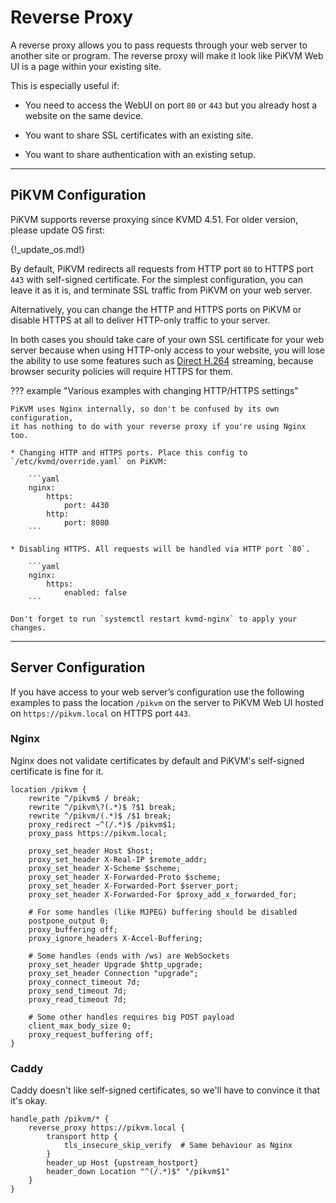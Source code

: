 # Reverse Proxy

A reverse proxy allows you to pass requests through your web server to another site or program.
The reverse proxy will make it look like PiKVM Web UI is a page within your existing site.

This is especially useful if:

* You need to access the WebUI on port `80` or `443` but you already host a website on the same device.

* You want to share SSL certificates with an existing site.

* You want to share authentication with an existing setup.


-----
## PiKVM Configuration

PiKVM supports reverse proxying since KVMD 4.51. For older version, please update OS first:

{!_update_os.md!}

By default, PiKVM redirects all requests from HTTP port `80` to HTTPS port `443` with self-signed
certificate. For the simplest configuration, you can leave it as it is, and terminate
SSL traffic from PiKVM on your web server.

Alternatively, you can change the HTTP and HTTPS ports on PiKVM or disable HTTPS at all
to deliver HTTP-only traffic to your server.

In both cases you should take care of your own SSL certificate for your web server because
when using HTTP-only access to your website, you will lose the ability to use some features
such as [Direct H.264](video.md) streaming, because browser security policies will require
HTTPS for them.

??? example "Various examples with changing HTTP/HTTPS settings"

    PiKVM uses Nginx internally, so don't be confused by its own configuration,
    it has nothing to do with your reverse proxy if you're using Nginx too.

    * Changing HTTP and HTTPS ports. Place this config to `/etc/kvmd/override.yaml` on PiKVM:

        ```yaml
        nginx:
            https:
                port: 4430
            http:
                port: 8080
        ```

    * Disabling HTTPS. All requests will be handled via HTTP port `80`.

        ```yaml
        nginx:
            https:
                enabled: false
        ```

    Don't forget to run `systemctl restart kvmd-nginx` to apply your changes.

-----
## Server Configuration

If you have access to your web server’s configuration use the following examples
to pass the location `/pikvm` on the server to PiKVM Web UI hosted on `https://pikvm.local`
on HTTPS port `443`.


### Nginx

Nginx does not validate certificates by default and PiKVM's self-signed certificate is fine for it.

```nginx
location /pikvm {
    rewrite ^/pikvm$ / break;
    rewrite ^/pikvm\?(.*)$ ?$1 break;
    rewrite ^/pikvm/(.*)$ /$1 break;
    proxy_redirect ~^(/.*)$ /pikvm$1;
    proxy_pass https://pikvm.local;

    proxy_set_header Host $host;
    proxy_set_header X-Real-IP $remote_addr;
    proxy_set_header X-Scheme $scheme;
    proxy_set_header X-Forwarded-Proto $scheme;
    proxy_set_header X-Forwarded-Port $server_port;
    proxy_set_header X-Forwarded-For $proxy_add_x_forwarded_for;

    # For some handles (like MJPEG) buffering should be disabled
    postpone_output 0;
    proxy_buffering off;
    proxy_ignore_headers X-Accel-Buffering;

    # Some handles (ends with /ws) are WebSockets
    proxy_set_header Upgrade $http_upgrade;
    proxy_set_header Connection "upgrade";
    proxy_connect_timeout 7d;
    proxy_send_timeout 7d;
    proxy_read_timeout 7d;

    # Some other handles requires big POST payload
    client_max_body_size 0;
    proxy_request_buffering off;
}
```


### Caddy

Caddy doesn't like self-signed certificates, so we'll have to convince it that it's okay.

```nginx
handle_path /pikvm/* {
    reverse_proxy https://pikvm.local {
        transport http {
            tls_insecure_skip_verify  # Same behaviour as Nginx
        }
        header_up Host {upstream_hostport}
        header_down Location "^(/.*)$" "/pikvm$1"
    }
}
```
